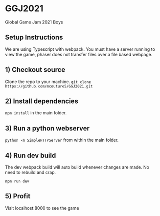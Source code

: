 # GGJ2021
Global Game Jam 2021 Boys

## Setup Instructions
We are using Typescript with webpack. You must have a server running to view the game, phaser does not transfer files over a file based webpage.

## 1) Checkout source
Clone the repo to your machine. `git clone https://github.com/mcouture5/GGJ2021.git`

## 2) Install dependencies
`npm install` in the main folder.

## 3) Run a python webserver
`python -m SimpleHTTPServer` from within the main folder.

## 4) Run dev build
The dev webpack build will auto build whenever changes are made. No need to rebuild and crap.

`npm run dev`

## 5) Profit
Visit localhost:8000 to see the game
